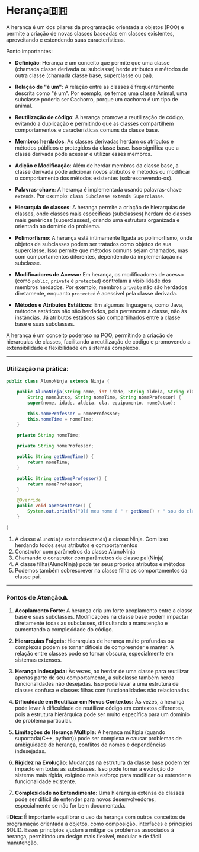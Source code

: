# Herança🇧🇷

A herança é um dos pilares da programação orientada a objetos (POO) e permite a criação de novas classes baseadas em classes existentes, aproveitando e estendendo suas características.

Ponto importantes:

- **Definição**: Herança é um conceito que permite que uma classe (chamada classe derivada ou subclasse) herde atributos e métodos de outra classe (chamada classe base, superclasse ou pai).

- **Relação de "é um"**: A relação entre as classes é frequentemente descrita como "é um". Por exemplo, se temos uma classe Animal, uma subclasse poderia ser Cachorro, porque um cachorro é um tipo de animal.

- **Reutilização de código**: A herança promove a reutilização de código, evitando a duplicação e permitindo que as classes compartilhem comportamentos e características comuns da classe base.

- **Membros herdados**: As classes derivadas herdam os atributos e métodos públicos e protegidos da classe base. Isso significa que a classe derivada pode acessar e utilizar esses membros.

- **Adição e Modificação**: Além de herdar membros da classe base, a classe derivada pode adicionar novos atributos e métodos ou modificar o comportamento dos métodos existentes (sobrescrevendo-os).

- **Palavras-chave**: A herança é implementada usando palavras-chave `extends`. Por exemplo: `class Subclasse extends Superclasse`.

- **Hierarquia de classes**: A herança permite a criação de hierarquias de classes, onde classes mais específicas (subclasses) herdam de classes mais genéricas (superclasses), criando uma estrutura organizada e orientada ao domínio do problema.

- **Polimorfismo**: A herança está intimamente ligada ao polimorfismo, onde objetos de subclasses podem ser tratados como objetos de sua superclasse. Isso permite que métodos comuns sejam chamados, mas com comportamentos diferentes, dependendo da implementação na subclasse.

- **Modificadores de Acesso:** Em herança, os modificadores de acesso (como `public`, `private` e `protected`) controlam a visibilidade dos membros herdados. Por exemplo, membros `private` não são herdados diretamente, enquanto `protected` é acessível pela classe derivada.

- **Métodos e Atributos Estáticos:** Em algumas linguagens, como Java, métodos estáticos não são herdados, pois pertencem à classe, não às instâncias. Já atributos estáticos são compartilhados entre a classe base e suas subclasses.

A herança é um conceito poderoso na POO, permitindo a criação de hierarquias de classes, facilitando a reutilização de código e promovendo a extensibilidade e flexibilidade em sistemas complexos.

---

### Utilização na prática:

```java
public class AlunoNinja extends Ninja {                                                      // 1

    public AlunoNinja(String nome, int idade, String aldeia, String cla, String equipamento, // 2
        String nomeJutso, String nomeTime, String nomeProfessor) {
		super(nome, idade, aldeia, cla, equipamento, nomeJutso);                            // 3

        this.nomeProfessor = nomeProfessor;                                                 // 4
        this.nomeTime = nomeTime;
	}

	private String nomeTime;

    private String nomeProfessor;

    public String getNomeTime() {
        return nomeTime;
    }

    public String getNomeProfessor() {
        return nomeProfessor;
    }

    @Override
    public void apresentarse() {                                                          // 5
        System.out.println("Olá meu nome é " + getNome() + " sou do cla " + getCla() + " e meu time é " + this.nomeTime);
    }

}
```

1. A classe `AlunoNinja` extende(`extends`) a classe Ninja. Com isso herdando todos seus atributos e comportamentos
2. Construtor com parâmetros da classe AlunoNinja
3. Chamando o construtor com parâmetros da classe pai(Ninja)
4. A classe filha(AlunoNinja) pode ter seus próprios atributos e métodos
5. Podemos também sobrescrever na classe filha os comportamentos da classe pai.

---

### Pontos de Atenção⚠

1. **Acoplamento Forte:** A herança cria um forte acoplamento entre a classe base e suas subclasses. Modificações na classe base podem impactar diretamente todas as subclasses, dificultando a manutenção e aumentando a complexidade do código.

2. **Hierarquias Frágeis:** Hierarquias de herança muito profundas ou complexas podem se tornar difíceis de compreender e manter. A relação entre classes pode se tornar obscura, especialmente em sistemas extensos.

3. **Herança Indesejada:** Às vezes, ao herdar de uma classe para reutilizar apenas parte de seu comportamento, a subclasse também herda funcionalidades não desejadas. Isso pode levar a uma estrutura de classes confusa e classes filhas com funcionalidades não relacionadas.

4. **Dificuldade em Reutilizar em Novos Contextos:** Às vezes, a herança pode levar à dificuldade de reutilizar código em contextos diferentes, pois a estrutura hierárquica pode ser muito específica para um domínio de problema particular.

5. **Limitações de Herança Múltipla:** A herança múltipla (quando suportada(C++, python)) pode ser complexa e causar problemas de ambiguidade de herança, conflitos de nomes e dependências indesejadas.

6. **Rigidez na Evolução:** Mudanças na estrutura da classe base podem ter impacto em todas as subclasses. Isso pode tornar a evolução do sistema mais rígida, exigindo mais esforço para modificar ou estender a funcionalidade existente.

7. **Complexidade no Entendimento:** Uma hierarquia extensa de classes pode ser difícil de entender para novos desenvolvedores, especialmente se não for bem documentada.

💡**Dica**: É importante equilibrar o uso da herança com outros conceitos de programação orientada a objetos, como composição, interfaces e princípios SOLID. Esses princípios ajudam a mitigar os problemas associados à herança, permitindo um design mais flexível, modular e de fácil manutenção.
